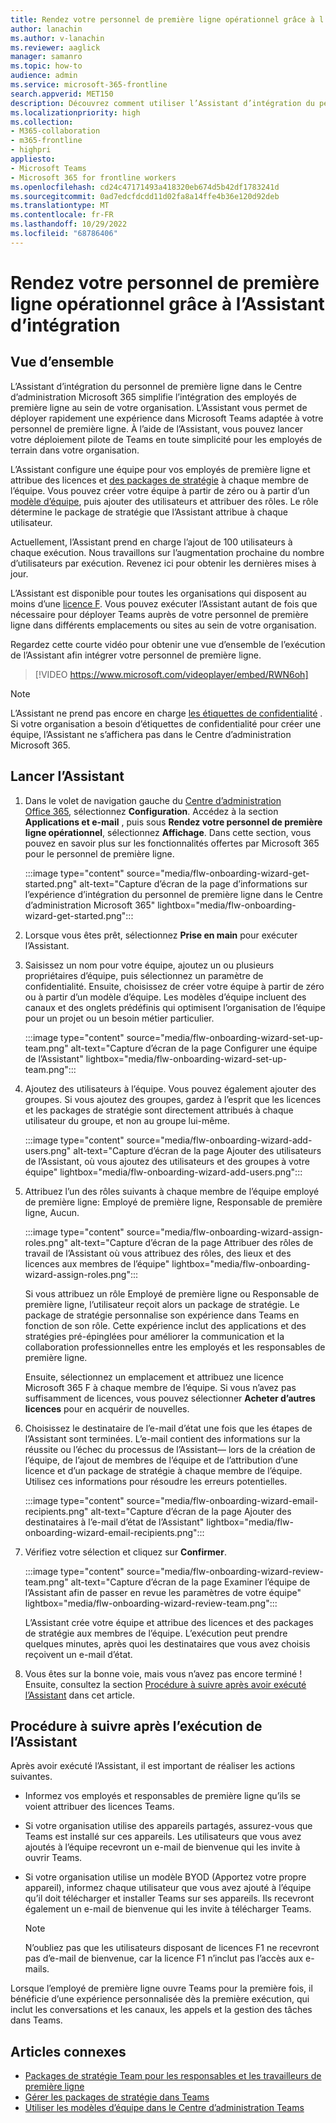 ```yaml
---
title: Rendez votre personnel de première ligne opérationnel grâce à l’Assistant d’intégration
author: lanachin
ms.author: v-lanachin
ms.reviewer: aaglick
manager: samanro
ms.topic: how-to
audience: admin
ms.service: microsoft-365-frontline
search.appverid: MET150
description: Découvrez comment utiliser l’Assistant d’intégration du personnel de première ligne pour déployer rapidement une expérience Teams adaptée aux employés et gestionnaires de première ligne au sein de votre organisation.
ms.localizationpriority: high
ms.collection:
- M365-collaboration
- m365-frontline
- highpri
appliesto:
- Microsoft Teams
- Microsoft 365 for frontline workers
ms.openlocfilehash: cd24c47171493a418320eb674d5b42df1783241d
ms.sourcegitcommit: 0ad7edcfdcdd11d02fa8a14ffe4b36e120d92deb
ms.translationtype: MT
ms.contentlocale: fr-FR
ms.lasthandoff: 10/29/2022
ms.locfileid: "68786406"
---
```

# <a name="use-the-frontline-worker-onboarding-wizard-to-get-your-frontline-workforce-up-and-running"></a>Rendez votre personnel de première ligne opérationnel grâce à l’Assistant d’intégration

## <a name="overview"></a>Vue d’ensemble

L’Assistant d’intégration du personnel de première ligne dans le Centre d’administration Microsoft 365 simplifie l’intégration des employés de première ligne au sein de votre organisation. L’Assistant vous permet de déployer rapidement une expérience dans Microsoft Teams adaptée à votre personnel de première ligne. À l’aide de l’Assistant, vous pouvez lancer votre déploiement pilote de Teams en toute simplicité pour les employés de terrain dans votre organisation.

L’Assistant configure une équipe pour vos employés de première ligne et attribue des licences et [des packages de stratégie](/microsoftteams/policy-packages-flw?bc=/microsoft-365/frontline/breadcrumb/toc.json&toc=/microsoft-365/frontline/toc.json) à chaque membre de l’équipe. Vous pouvez créer votre équipe à partir de zéro ou à partir d’un [modèle d’équipe](/microsoftteams/get-started-with-teams-templates-in-the-admin-console), puis ajouter des utilisateurs et attribuer des rôles. Le rôle détermine le package de stratégie que l’Assistant attribue à chaque utilisateur.

Actuellement, l’Assistant prend en charge l’ajout de 100 utilisateurs à chaque exécution. Nous travaillons sur l’augmentation prochaine du nombre d’utilisateurs par exécution. Revenez ici pour obtenir les dernières mises à jour.

L’Assistant est disponible pour toutes les organisations qui disposent au moins d’une [licence F](https://www.microsoft.com/microsoft-365/enterprise/frontline). Vous pouvez exécuter l’Assistant autant de fois que nécessaire pour déployer Teams auprès de votre personnel de première ligne dans différents emplacements ou sites au sein de votre organisation.

Regardez cette courte vidéo pour obtenir une vue d’ensemble de l’exécution de l’Assistant afin intégrer votre personnel de première ligne.

> [!VIDEO https://www.microsoft.com/videoplayer/embed/RWN6oh]

> [!NOTE]
> L’Assistant ne prend pas encore en charge [les étiquettes de confidentialité](/microsoftteams/sensitivity-labels) . Si votre organisation a besoin d’étiquettes de confidentialité pour créer une équipe, l’Assistant ne s’affichera pas dans le Centre d’administration Microsoft 365.

## <a name="run-the-wizard"></a>Lancer l’Assistant

1. Dans le volet de navigation gauche du [Centre d’administration Office 365](https://admin.microsoft.com/), sélectionnez **Configuration**. Accédez à la section **Applications et e-mail** , puis sous **Rendez votre personnel de première ligne opérationnel**, sélectionnez **Affichage**. Dans cette section, vous pouvez en savoir plus sur les fonctionnalités offertes par Microsoft 365 pour le personnel de première ligne.

    :::image type="content" source="media/flw-onboarding-wizard-get-started.png" alt-text="Capture d’écran de la page d’informations sur l’expérience d’intégration du personnel de première ligne dans le Centre d’administration Microsoft 365" lightbox="media/flw-onboarding-wizard-get-started.png":::

2. Lorsque vous êtes prêt, sélectionnez **Prise en main** pour exécuter l’Assistant.

3. Saisissez un nom pour votre équipe, ajoutez un ou plusieurs propriétaires d’équipe, puis sélectionnez un paramètre de confidentialité. Ensuite, choisissez de créer votre équipe à partir de zéro ou à partir d’un modèle d’équipe. Les modèles d’équipe incluent des canaux et des onglets prédéfinis qui optimisent l’organisation de l’équipe pour un projet ou un besoin métier particulier.

    :::image type="content" source="media/flw-onboarding-wizard-set-up-team.png" alt-text="Capture d’écran de la page Configurer une équipe de l’Assistant" lightbox="media/flw-onboarding-wizard-set-up-team.png":::

4. Ajoutez des utilisateurs à l’équipe. Vous pouvez également ajouter des groupes. Si vous ajoutez des groupes, gardez à l’esprit que les licences et les packages de stratégie sont directement attribués à chaque utilisateur du groupe, et non au groupe lui-même.

    :::image type="content" source="media/flw-onboarding-wizard-add-users.png" alt-text="Capture d’écran de la page Ajouter des utilisateurs de l’Assistant, où vous ajoutez des utilisateurs et des groupes à votre équipe" lightbox="media/flw-onboarding-wizard-add-users.png":::

5. Attribuez l’un des rôles suivants à chaque membre de l’équipe employé de première ligne: Employé de première ligne, Responsable de première ligne, Aucun. 
  
    :::image type="content" source="media/flw-onboarding-wizard-assign-roles.png" alt-text="Capture d’écran de la page Attribuer des rôles de travail de l’Assistant où vous attribuez des rôles, des lieux et des licences aux membres de l’équipe" lightbox="media/flw-onboarding-wizard-assign-roles.png":::

    Si vous attribuez un rôle Employé de première ligne ou Responsable de première ligne, l’utilisateur reçoit alors un package de stratégie. Le package de stratégie personnalise son expérience dans Teams en fonction de son rôle. Cette expérience inclut des applications et des stratégies pré-épinglées pour améliorer la communication et la collaboration professionnelles entre les employés et les responsables de première ligne.

    Ensuite, sélectionnez un emplacement et attribuez une licence Microsoft 365 F à chaque membre de l’équipe. Si vous n’avez pas suffisamment de licences, vous pouvez sélectionner **Acheter d’autres licences** pour en acquérir de nouvelles.  

6. Choisissez le destinataire de l’e-mail d’état une fois que les étapes de l’Assistant sont terminées. L’e-mail contient des informations sur la réussite ou l’échec du processus de l’Assistant&mdash; lors de la création de l’équipe, de l’ajout de membres de l’équipe et de l’attribution d’une licence et d’un package de stratégie à chaque membre de l’équipe. Utilisez ces informations pour résoudre les erreurs potentielles.

    :::image type="content" source="media/flw-onboarding-wizard-email-recipients.png" alt-text="Capture d’écran de la page Ajouter des destinataires à l’e-mail d’état de l’Assistant" lightbox="media/flw-onboarding-wizard-email-recipients.png":::

7. Vérifiez votre sélection et cliquez sur **Confirmer**.

    :::image type="content" source="media/flw-onboarding-wizard-review-team.png" alt-text="Capture d’écran de la page Examiner l’équipe de l’Assistant afin de passer en revue les paramètres de votre équipe" lightbox="media/flw-onboarding-wizard-review-team.png":::

    L’Assistant crée votre équipe et attribue des licences et des packages de stratégie aux membres de l’équipe. L’exécution peut prendre quelques minutes, après quoi les destinataires que vous avez choisis reçoivent un e-mail d’état.

8. Vous êtes sur la bonne voie, mais vous n’avez pas encore terminé ! Ensuite, consultez la section [Procédure à suivre après avoir exécuté l’Assistant](#what-to-do-after-running-the-wizard) dans cet article.

## <a name="what-to-do-after-running-the-wizard"></a>Procédure à suivre après l’exécution de l’Assistant

Après avoir exécuté l’Assistant, il est important de réaliser les actions suivantes.

- Informez vos employés et responsables de première ligne qu’ils se voient attribuer des licences Teams.
- Si votre organisation utilise des appareils partagés, assurez-vous que Teams est installé sur ces appareils. Les utilisateurs que vous avez ajoutés à l’équipe recevront un e-mail de bienvenue qui les invite à ouvrir Teams.
- Si votre organisation utilise un modèle BYOD (Apportez votre propre appareil), informez chaque utilisateur que vous avez ajouté à l’équipe qu’il doit télécharger et installer Teams sur ses appareils. Ils recevront également un e-mail de bienvenue qui les invite à télécharger Teams.

    > [!NOTE]
    > N’oubliez pas que les utilisateurs disposant de licences F1 ne recevront pas d’e-mail de bienvenue, car la licence F1 n’inclut pas l’accès aux e-mails.  

Lorsque l’employé de première ligne ouvre Teams pour la première fois, il bénéficie d’une expérience personnalisée dès la première exécution, qui inclut les conversations et les canaux, les appels et la gestion des tâches dans Teams.

## <a name="related-articles"></a>Articles connexes

- [Packages de stratégie Team pour les responsables et les travailleurs de première ligne](/microsoftteams/policy-packages-flw?bc=/microsoft-365/frontline/breadcrumb/toc.json&toc=/microsoft-365/frontline/toc.json)
- [Gérer les packages de stratégie dans Teams](/microsoftteams/manage-policy-packages)
- [Utiliser les modèles d’équipe dans le Centre d’administration Teams](/microsoftteams/get-started-with-teams-templates-in-the-admin-console)
